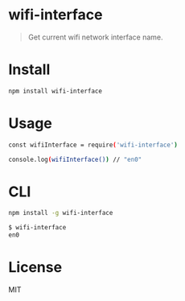 # wifi-interface

> Get current wifi network interface name.

# Install

```bash
npm install wifi-interface
```

# Usage

```bash
const wifiInterface = require('wifi-interface')

console.log(wifiInterface()) // "en0"
```

# CLI

```bash
npm install -g wifi-interface
```

```bash
$ wifi-interface
en0
```

# License

MIT
